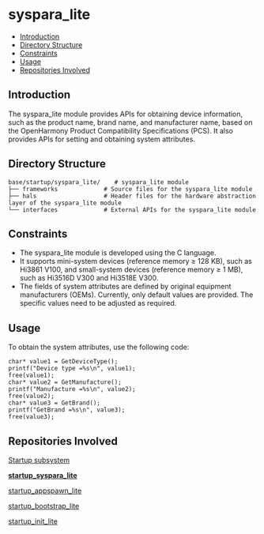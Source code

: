 # syspara\_lite<a name="EN-US_TOPIC_0000001081867232"></a>

-   [Introduction](#section469617221261)
-   [Directory Structure](#section692981610397)
-   [Constraints](#section741841418125)
-   [Usage](#section1464106163817)
-   [Repositories Involved](#section641143415335)

## Introduction<a name="section469617221261"></a>

The syspara\_lite module provides APIs for obtaining device information, such as the product name, brand name, and manufacturer name, based on the OpenHarmony Product Compatibility Specifications \(PCS\). It also provides APIs for setting and obtaining system attributes.

## Directory Structure<a name="section692981610397"></a>

```
base/startup/syspara_lite/    # syspara_lite module
├── frameworks             # Source files for the syspara_lite module
├── hals                   # Header files for the hardware abstraction layer of the syspara_lite module
└── interfaces             # External APIs for the syspara_lite module
```

## Constraints<a name="section741841418125"></a>

-   The syspara\_lite module is developed using the C language.
-   It supports mini-system devices \(reference memory ≥ 128 KB\), such as Hi3861 V100, and small-system devices \(reference memory ≥ 1 MB\), such as Hi3516D V300 and Hi3518E V300.
-   The fields of system attributes are defined by original equipment manufacturers \(OEMs\). Currently, only default values are provided. The specific values need to be adjusted as required.

## Usage<a name="section1464106163817"></a>

To obtain the system attributes, use the following code:

```
char* value1 = GetDeviceType();
printf("Device type =%s\n", value1);
free(value1);
char* value2 = GetManufacture();
printf("Manufacture =%s\n", value2);
free(value2);
char* value3 = GetBrand();
printf("GetBrand =%s\n", value3);
free(value3);
```

## Repositories Involved<a name="section641143415335"></a>

[Startup subsystem](https://gitee.com/openharmony/docs/blob/master/en/readme/startup.md)

**[startup\_syspara\_lite](https://gitee.com/openharmony/startup_syspara_lite/blob/master/README.md)**

[startup\_appspawn\_lite](https://gitee.com/openharmony/startup_appspawn_lite/blob/master/README.md)

[startup\_bootstrap\_lite](https://gitee.com/openharmony/startup_bootstrap_lite/blob/master/README.md)

[startup\_init\_lite](https://gitee.com/openharmony/startup_init_lite/blob/master/README.md)

